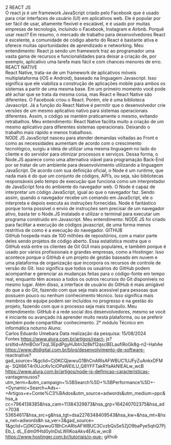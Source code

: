 
2
REACT JS  
  O react js é um framework JavaScript criado pelo Facebook que é usado para criar interfaces 
de usuário (UI) em aplicativos web. Ele é popular por ser fácil de usar, altamente flexível e 
escalável, e é usado por muitas empresas de tecnologia, incluindo o Facebook, Instagram e 
Airbnb. Porquê usar react? Em resumo, o mercado de trabalho para desenvolvedores React é 
excelente, a comunidade de código aberto do React é bastante ativa e oferece muitas 
oportunidades de aprendizado e networking. Meu entendimento: React js sendo um 
framework traz ao programador uma vasta gama de recursos e funcionalidades para deixar a 
criação de, por exemplo, aplicativo uma tarefa mais fácil e com chances menores de erro.  
REACT NATIVE  
  React Native, trata-se de um framework de aplicativos móveis multiplataforma (iOS e 
Android), baseado na linguagem Javascript. Isso significa que ele viabiliza a construção de 
aplicações mobile para ambos os sistemas a partir de uma mesma base. Em um primeiro 
momento você pode até achar que se trata da mesma coisa, mas React e React Native são 
diferentes. O Facebook criou o React. Porém, ele é uma biblioteca Javascript. Já a função do 
React Native é permitir que o desenvolvedor crie versões de um mesmo aplicativo nativo para 
sistemas operacionais diferentes. Assim, o código se mantém praticamente o mesmo, evitando 
retrabalhos. Meu entendimento: React Native facilita muito a criação de um mesmo aplicativo 
para diferentes sistemas operacionais. Deixando o trabalho mais rápido e menos trabalhoso.  
NODE JS 
    JavaScript nasceu para atender demandas voltadas ao Front e como as necessidades 
aumentam de acordo com o crescimento tecnológico, surgiu a ideia de utilizar uma mesma 
linguagem no lado do cliente e do servidor para otimizar processos e serviços. Dessa forma, o 
Node.JS aparece como uma alternativa viável para programação Back-End por se tratar de um 
ambiente para desenvolvimento utilizando a linguagem JavaScript. De acordo com sua 
definição oficial, o Node é um runtime, que nada mais é do que um conjunto de códigos, API’s, 
ou seja, são bibliotecas responsáveis pelo tempo de execução que funciona como um 
interpretador de JavaScript fora do ambiente do navegador web. O Node é capaz de interpretar 
um código JavaScript, igual ao que o navegador faz. Sendo assim, quando o navegador recebe 
um comando em JavaScript, ele o interpreta e depois executa as instruções fornecidas. Node é 
fantástico porque torna possível o envio de instruções sem precisar de um navegador ativo, 
basta ter o Node.JS instalado e utilizar o terminal para executar um programa construído em 
Javascript. Meu entendimento: NODE JS foi criado para facilitar a execução de códigos 
javascript, de uma forma menos restritiva de como é a execução do navegador. 
 GITHUB  
   GitHub hospeda mais de 100 milhões de repositórios, com a maior parte deles sendo 
projetos de código aberto. Essa estatística mostra que o GitHub está entre os clientes de Git 
GUI mais populares, e também porque é usado por vários profissionais e grandes empresas, 
como a Hostinger. Isso acontece porque o GitHub é um projeto de gestão baseado em nuvem e 
uma plataforma de organização que incorpora os recursos de controle de versão do Git. Isso 
significa que todos os usuários do GitHub podem acompanhar e gerenciar as mudanças feitas 
para o código-fonte em tempo real, enquanto têm acesso a todos os outros recursos do Git 
disponíveis no mesmo lugar. Além disso, a interface de usuário do GitHub é mais amigável do 
que a do Git, fazendo com que seja mais acessível para pessoas que possuem pouco ou 
nenhum conhecimento técnico. Isso significa mais membros de equipe podem ser incluídos no 
progresso e na gestão do projeto, fazendo com que o processo seja mais tranquilo. Meu 
entendimento: GitHub é a rede social dos desenvolvedores, mesmo se você é iniciante ou 
avançado irá aprender muito nesta plataforma, ou se preferir também pode compartilhar 
conhecimento. 
 2° módulo Técnico em informática noturno Aluno:  
Carlos Eduardo Umebara 
Data realização da pesquisa: 15/08/2024  
Fontes https://www.alura.com.br/artigos/react-
js?srsltid=AfmBOorTzqL3EpdPgyHJbtn3z8kf12qscBELaufiRoGk8g-n2-HahAe 
https://www.dtidigital.com.br/blog/desenvolvimento-de-software-
reactnative?gad_source=1&gclid=Cj0KCQjwwuG1BhCnARIsAFWBUC1UJFyZuAnkxDFM aj-
SQX66T4r0UJcKv1ciOPaWEtLU_Q8YFFTakRYaAkNIEALw_wcB 
https://www.alura.com.br/artigos/node-js-definicao-caracteristicas-
vantagensusos?utm_term=&utm_campaign=%5BSearch%5D+%5BPerformance%5D+- 
+Dynamic+Search+Ads+- 
+Artigos+e+Conte%C3%BAdos&utm_source=adwords&utm_medium=ppc&hsa_a 
cc=7964138385&hsa_cam=11384329873&hsa_grp=164240702375&hsa_ad=7038 
53654617&hsa_src=g&hsa_tgt=dsa2276348409543&hsa_kw=&hsa_mt=&hsa_net=adwords&h
sa_ver=3&gad_source= 
1&gclid=Cj0KCQjwwuG1BhCnARIsAFWBUC3CvzbQsSe5ZjO9baPye5qhQ7PjEb_L 
dL_Edm0fHtd0ylnDsLWlIKoaAkv4EALw_wcB https://www.hostinger.com.br/tutoriais/o-que-
github 